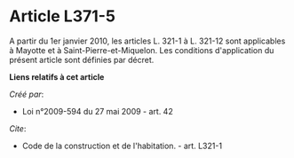 # Article L371-5

A partir du 1er janvier 2010, les articles L. 321-1 à L. 321-12 sont applicables à Mayotte et à Saint-Pierre-et-Miquelon. Les
conditions d'application du présent article sont définies par décret.

**Liens relatifs à cet article**

_Créé par_:

  - Loi n°2009-594 du 27 mai 2009 - art. 42

_Cite_:

  - Code de la construction et de l'habitation. - art. L321-1

